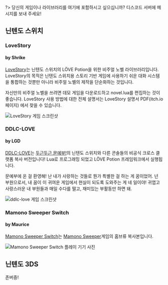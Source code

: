 ?> 당신의 게임이나 라이브러리를 여기에 포함하시고 싶으십니까? 디스코드 서버에 메시지를 보내 주세요!

## 닌텐도 스위치

### LoveStory
#### by **Shrike**

[LoveStory](https://shrikey.itch.io/lovestory)는 닌텐도 스위치의 LÖVE Potion을 위한 비주얼 노벨 라이브러리입니다. LoveStory의 목적은 닌텐도 스위치용 스토리 기반 게임에 사용하기 쉬운 대화 시스템을 통합하는 것뿐만 아니라 비주얼 노벨의 제작을 단순화하는 것입니다.

자신만의 비주얼 노벨을 쓰려면 데모 게임을 다운로드하고 novel.lua를 편집하는 것이 좋습니다. LoveStory 사용 방법에 대한 전체 설명서는 LoveStory 설명서 PDF(itch.io 페이지) 에서 찾을 수 있습니다.

![LoveStory 게임 스크린샷](/showcase/lovestory.png)

### DDLC-LOVE
#### by **LGD**

[DDLC-LOVE](https://github.com/LukeZGD/DDLC-LOVE)는 [두근두근 문예부!](https://ddlc.moe)의 닌텐도 스위치와 다른 콘솔들의 비공식 크로스 클랫폼 복사 버전입니다! Lua로 프로그래밍 되었고 LÖVE Potion 프레임워크에서 실행됩니다.

문예부에 온 걸 환영해!
난 내가 사랑하는 것들로 뭔가 특별한 걸 하는 게 꿈이었어.
넌 부원으로서, 내 꿈이 이 귀여운 게임에서 현실이 되도록 도와주는 게 네 일이야!
귀엽고 사랑스러운 내 부원들과 매일 수다를 떨고, 재미있는 부활동만 하면 돼.

![ddlc-love 게임 스크린샷](/showcase/ddlc-love.png)

### Mamono Sweeper Switch
#### by Maurice

[Mamono Sweeper Switch](https://github.com/Stabyourself/mamono-sweeper-switch)는 [Mamono Sweeper](http://www.hojamaka.com/game/mamono_sweeper_h/html5/en.html)게임의 홈브류 복사본입니다.

![Mamono Sweeper Switch 플레이 기기 사진](/showcase/mamono-sweeper-switch.png)

## 닌텐도 3DS

존버중!